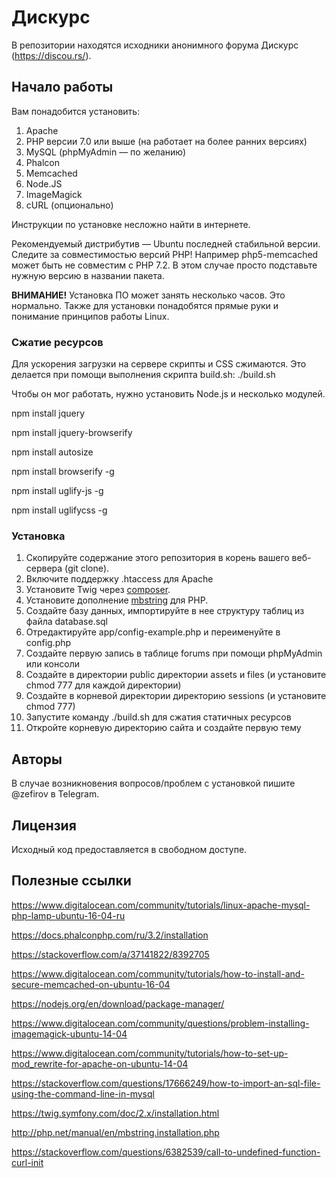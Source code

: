 # Дискурс

В репозитории находятся исходники анонимного форума Дискурс (https://discou.rs/).

## Начало работы

Вам понадобится установить:
1) Apache
2) PHP версии 7.0 или выше (на работает на более ранних версиях)
3) MySQL (phpMyAdmin — по желанию)
4) Phalcon
5) Memcached
6) Node.JS
7) ImageMagick
8) cURL (опционально)

Инструкции по установке несложно найти в интернете.

Рекомендуемый дистрибутив — Ubuntu последней стабильной версии.
Следите за совместимостью версий PHP! Например php5-memcached может быть не совместим с PHP 7.2. В этом случае просто подставьте нужную версию в названии пакета.

**ВНИМАНИЕ!** Установка  ПО может занять несколько часов. Это нормально. Также для установки понадобятся прямые руки и понимание принципов работы Linux.

### Сжатие ресурсов
Для ускорения загрузки на сервере скрипты и CSS сжимаются.
Это делается при помощи выполнения скрипта build.sh: ./build.sh

Чтобы он мог работать, нужно установить Node.js и несколько модулей.

npm install jquery

npm install jquery-browserify

npm install autosize

npm install browserify -g

npm install uglify-js -g

npm install uglifycss -g

### Установка

1) Скопируйте содержание этого репозитория в корень вашего веб-сервера (git clone).
2) Включите поддержку .htaccess для Apache
3) Установите Twig через [composer](https://twig.symfony.com/doc/2.x/installation.html).
4) Установите дополнение [mbstring](http://php.net/manual/en/mbstring.installation.php) для PHP.
4) Создайте базу данных, импортируйте в нее структуру таблиц из файла database.sql
5) Отредактируйте app/config-example.php и переименуйте в config.php
6) Создайте первую запись в таблице forums при помощи phpMyAdmin или консоли
7) Создайте в директории public директории assets и files (и установите chmod 777 для каждой директории)
8) Создайте в корневой директории директорию sessions (и установите chmod 777)
9) Запустите команду ./build.sh для сжатия статичных ресурсов
10) Откройте корневую директорию сайта и создайте первую тему

## Авторы

В случае возникновения вопросов/проблем с установкой пишите @zefirov в Telegram.

## Лицензия

Исходный код предоставляется в свободном доступе.

## Полезные ссылки

https://www.digitalocean.com/community/tutorials/linux-apache-mysql-php-lamp-ubuntu-16-04-ru

https://docs.phalconphp.com/ru/3.2/installation

https://stackoverflow.com/a/37141822/8392705

https://www.digitalocean.com/community/tutorials/how-to-install-and-secure-memcached-on-ubuntu-16-04

https://nodejs.org/en/download/package-manager/

https://www.digitalocean.com/community/questions/problem-installing-imagemagick-ubuntu-14-04

https://www.digitalocean.com/community/tutorials/how-to-set-up-mod_rewrite-for-apache-on-ubuntu-14-04

https://stackoverflow.com/questions/17666249/how-to-import-an-sql-file-using-the-command-line-in-mysql

https://twig.symfony.com/doc/2.x/installation.html

http://php.net/manual/en/mbstring.installation.php

https://stackoverflow.com/questions/6382539/call-to-undefined-function-curl-init